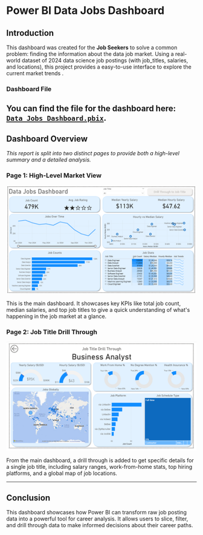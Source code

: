 # Power BI Data Jobs Dashboard
## Introduction

This dashboard was created for the **Job Seekers** to solve a common problem: finding the information about the data job market. Using a real-world dataset of 2024 data science job postings (with job_titles, salaries, and locations), this project provides a easy-to-use interface to explore the current market trends .

### Dashboard File
You can find the file for the dashboard here: [`Data_Jobs_Dashboard.pbix`](Data_Jobs_Dashboard.pbix).  
---

## Dashboard Overview

*This report is split into two distinct pages to provide both a high-level summary and a detailed analysis.*

### Page 1: High-Level Market View

![Data Jobs Dashboard Page 1](/Screenshot%202025-07-02%20233557.png)  

This is the main dashboard. It showcases key KPIs like total job count, median salaries, and top job titles to give a quick understanding of what's happening in the job market at a glance.

### Page 2: Job Title Drill Through

![Data Jobs Dashboard Page 2](/Screenshot%202025-07-02%20233632.png)  

From the main dashboard, a drill through is added to get specific details for a single job title, including salary ranges, work-from-home stats, top hiring platforms, and a global map of job locations.

---

## Conclusion

This dashboard showcases how Power BI can transform raw job posting data into a powerful tool for career analysis. It allows users to slice, filter, and drill through data to make informed decisions about their career paths.

